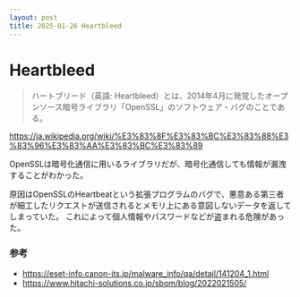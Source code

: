```yaml
---
layout: post
title: 2025-01-26 Heartbleed
---
```


# Heartbleed

> ハートブリード（英語: Heartbleed）とは、2014年4月に発覚したオープンソース暗号ライブラリ「OpenSSL」のソフトウェア・バグのことである。

https://ja.wikipedia.org/wiki/%E3%83%8F%E3%83%BC%E3%83%88%E3%83%96%E3%83%AA%E3%83%BC%E3%83%89

OpenSSLは暗号化通信に用いるライブラリだが、暗号化通信しても情報が漏洩することがわかった。

原因はOpenSSLのHeartbeatという拡張プログラムのバグで、悪意ある第三者が細工したリクエストが送信されるとメモリ上にある意図しないデータを返してしまっていた。
これによって個人情報やパスワードなどが盗まれる危険があった。

### 参考
- https://eset-info.canon-its.jp/malware_info/qa/detail/141204_1.html
- https://www.hitachi-solutions.co.jp/sbom/blog/2022021505/